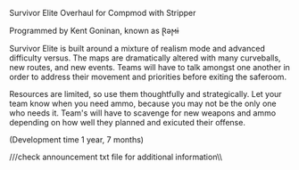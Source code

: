 Survivor Elite Overhaul for Compmod with Stripper

Programmed by Kent Goninan, known as Ɽǝϻɨ

Survivor Elite is built around a mixture of realism mode and advanced difficulty versus. The maps are dramatically altered with many curveballs, new routes, and new events. Teams will have to talk amongst one another in order to address their movement and priorities before exiting the saferoom. 

Resources are limited, so use them thoughtfully and strategically. Let your team know when you need ammo, because you may not be the only one who needs it. Team's will have to scavenge for new weapons and ammo depending on how well they planned and exicuted their offense.  

(Development time 1 year, 7 months)

///check announcement txt file for additional information\\\

